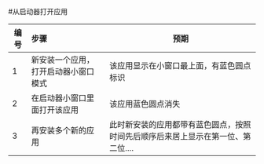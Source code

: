 #从启动器打开应用 

| 编号 | 步骤                                     | 预期                                                                               |
| ---- | :----------------------------------------| ---------------------------------------------------------------------------------- |
| 1    | 新安装一个应用，打开启动器小窗口模式     | 该应用显示在小窗口最上面，有蓝色圆点标识                                           |
| 2    | 在启动器小窗口里面打开该应用             | 该应用蓝色圆点消失                                                                 |
| 3    | 再安装多个新的应用                       | 此时新安装的应用都带有蓝色圆点，按照时间先后顺序后来居上显示在第一位、第二位....   |

